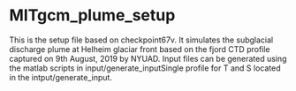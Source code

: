 # MITgcm_plume_setup

This is the setup file based on checkpoint67v. It simulates the subglacial discharge plume at Helheim glaciar front based on the fjord 
CTD profile captured on 9th August, 2019 by NYUAD. Input files can be generated using the matlab scripts in input/generate_inputSingle profile for 
T and S located in the intput/generate_input.
